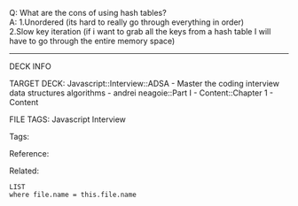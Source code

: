 Q: What are the cons of using hash tables?  
A: 1.Unordered (its hard to really go through everything in order)  
2.Slow key iteration (if i want to grab all the keys from a hash table I will have to go through the entire memory space)
<!--ID: 1690032123919-->

---

DECK INFO

TARGET DECK: Javascript::Interview::ADSA - Master the coding interview data structures algorithms - andrei neagoie::Part I - Content::Chapter 1 - Content

FILE TAGS: Javascript Interview

Tags:

Reference:

Related:

```dataview
LIST
where file.name = this.file.name
```

